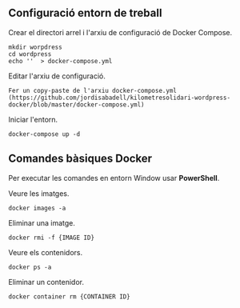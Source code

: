 ## Configuració entorn de treball

Crear el directori arrel i l'arxiu de configuració de Docker Compose.
```
mkdir worpdress  
cd wordpress
echo ''  > docker-compose.yml
```

Editar l'arxiu de configuració.
```
Fer un copy-paste de l'arxiu docker-compose.yml (https://github.com/jordisabadell/kilometresolidari-wordpress-docker/blob/master/docker-compose.yml)
```

Iniciar l'entorn.
```
docker-compose up -d
```


## Comandes bàsiques Docker 
Per executar les comandes en entorn Window usar **PowerShell**.

Veure les imatges.
```
docker images -a
```

Eliminar una imatge.
```
docker rmi -f {IMAGE ID}
```

Veure els contenidors.
```
docker ps -a
```

Eliminar un contenidor.
```
docker container rm {CONTAINER ID}
```